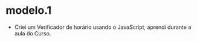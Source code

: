 # modelo.1

* Criei um Verificador de horário usando o JavaScript, aprendi durante a aula do Curso.  
